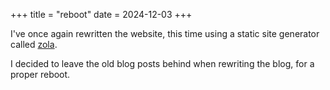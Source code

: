 +++
title = "reboot"
date = 2024-12-03
+++

I've once again rewritten the website, this time using a static site generator
called [zola](https://www.getzola.org/documentation/getting-started/overview/).

I decided to leave the old blog posts behind when rewriting the blog, for a proper reboot.
